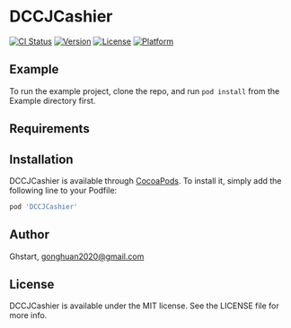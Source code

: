 # DCCJCashier

[![CI Status](https://img.shields.io/travis/Ghstart/DCCJCashier.svg?style=flat)](https://travis-ci.org/Ghstart/DCCJCashier)
[![Version](https://img.shields.io/cocoapods/v/DCCJCashier.svg?style=flat)](https://cocoapods.org/pods/DCCJCashier)
[![License](https://img.shields.io/cocoapods/l/DCCJCashier.svg?style=flat)](https://cocoapods.org/pods/DCCJCashier)
[![Platform](https://img.shields.io/cocoapods/p/DCCJCashier.svg?style=flat)](https://cocoapods.org/pods/DCCJCashier)

## Example

To run the example project, clone the repo, and run `pod install` from the Example directory first.

## Requirements

## Installation

DCCJCashier is available through [CocoaPods](https://cocoapods.org). To install
it, simply add the following line to your Podfile:

```ruby
pod 'DCCJCashier'
```

## Author

Ghstart, gonghuan2020@gmail.com

## License

DCCJCashier is available under the MIT license. See the LICENSE file for more info.
